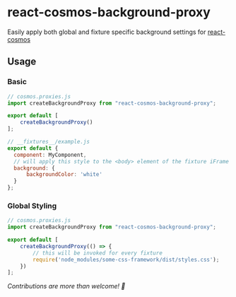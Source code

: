 # react-cosmos-background-proxy

Easily apply both global and fixture specific background settings for [react-cosmos](https://github.com/react-cosmos/react-cosmos)

## Usage

### Basic

```js
// cosmos.proxies.js
import createBackgroundProxy from "react-cosmos-background-proxy";

export default [
    createBackgroundProxy()
];
```

```js
// __fixtures__/example.js
export default {
  component: MyComponent,
  // will apply this style to the <body> element of the fixture iFrame
  background: {
      backgroundColor: 'white'
  }
};
```

### Global Styling

```js
// cosmos.proxies.js
import createBackgroundProxy from "react-cosmos-background-proxy";

export default [
    createBackgroundProxy(() => {
        // this will be invoked for every fixture
        require('node_modules/some-css-framework/dist/styles.css');
    })
];
```

_Contributions are more than welcome! :beers:_